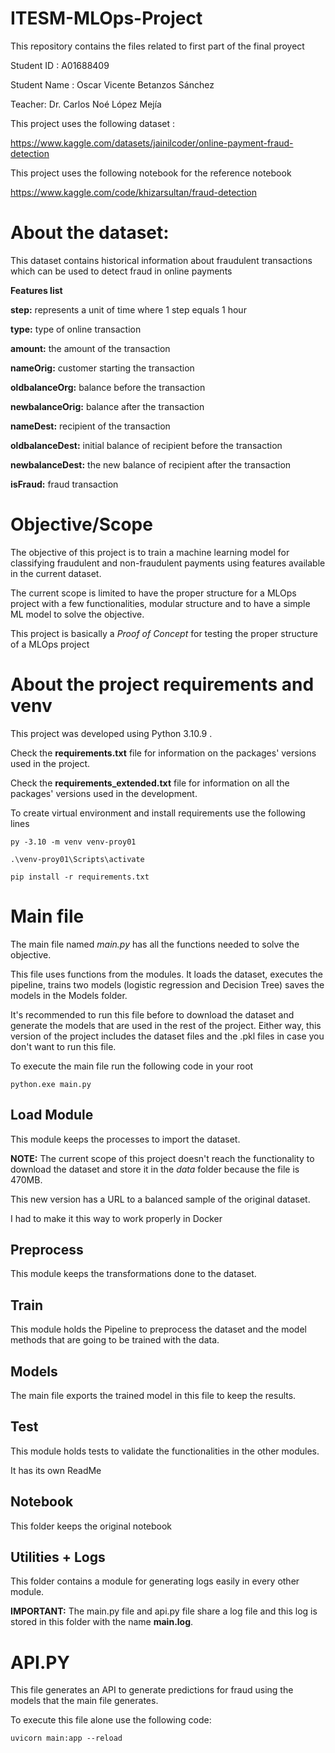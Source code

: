 # ITESM-MLOps-Project
This repository contains the files related to first part of the final proyect 

Student ID : A01688409

Student Name : Oscar Vicente Betanzos Sánchez

Teacher: Dr. Carlos Noé López Mejía

This project uses the following dataset : 

https://www.kaggle.com/datasets/jainilcoder/online-payment-fraud-detection

This project uses the following notebook for the reference notebook

https://www.kaggle.com/code/khizarsultan/fraud-detection

# About the dataset: 
This dataset contains historical information about fraudulent transactions which can be used to detect fraud in online payments

**Features list**

**step:** represents a unit of time where 1 step equals 1 hour

**type:** type of online transaction

**amount:** the amount of the transaction

**nameOrig:** customer starting the transaction

**oldbalanceOrg:** balance before the transaction

**newbalanceOrig:** balance after the transaction

**nameDest:** recipient of the transaction

**oldbalanceDest:** initial balance of recipient before the transaction

**newbalanceDest:** the new balance of recipient after the transaction

**isFraud:** fraud transaction 



# Objective/Scope

The objective of this project is to train a machine learning model for classifying fraudulent and non-fraudulent payments using features available in the current dataset.

The current scope is limited to have the proper structure for a MLOps project with a few functionalities, modular structure and to have a simple ML model to solve the objective.

This project is basically a *Proof of Concept* for testing the proper structure of a MLOps project

# About the project requirements and venv
This project was developed using Python 3.10.9 .

Check the **requirements.txt** file for information on the packages' versions used in the project.

Check the **requirements_extended.txt** file for information on all the packages' versions used in the development.

To create virtual environment and install requirements use the following lines

```
py -3.10 -m venv venv-proy01

.\venv-proy01\Scripts\activate

pip install -r requirements.txt
```

# Main file

The main file named *main.py* has all the functions needed to solve the objective. 

This file uses functions from the modules. It loads the dataset, executes the pipeline, trains two models (logistic regression and Decision Tree) saves the models in the Models folder.

It's recommended to run this file before to download the dataset and generate the models that are used in the rest of the project. Either way, this version of the project includes the dataset files and the .pkl files in case you don't want to run this file.

To execute the main file run the following code in your root
```
python.exe main.py
```

## Load Module

This module keeps the processes to import the dataset. 

**NOTE:** The current scope of this project doesn't reach the functionality to download the dataset and store it in the *data* folder because the file is 470MB.

This new version has a URL to a balanced sample of the original dataset.

I had to make it this way to work properly in Docker

## Preprocess

This module keeps the transformations done to the dataset.

## Train

This module holds the Pipeline to preprocess the dataset and the model methods that are going to be trained with the data.

## Models

The main file exports the trained model in this file to keep the results.

## Test

This module holds tests to validate the functionalities in the other modules.

It has its own ReadMe

## Notebook

This folder keeps the original notebook

## Utilities + Logs

This folder contains a module for generating logs easily in every other module.

**IMPORTANT:** The main.py file and api.py file share a log file and this log is stored in this folder with the name **main.log**.

# API.PY

This file generates an API to generate predictions for fraud using the models that the main file generates.

To execute this file alone use the following code:
```
uvicorn main:app --reload
```

